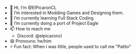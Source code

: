 - 👋 Hi, I’m @ElPicaronCL
- 👀 I’m interested in Modding Games and Designing them.
- 🌱 I’m currently learning Full Stack Coding
- 💞️ I’m currently doing a port of Project Eagle
- 📫 How to reach me
    - Discord: @elpicaroncl
- 😄 Pronouns: he/him
- ⚡ Fun fact: When i was little, people used to call me "Patito"

<!---
ElPicaronCL/ElPicaronCL is a ✨ special ✨ repository because its `README.md` (this file) appears on your GitHub profile.
You can click the Preview link to take a look at your changes.
--->
